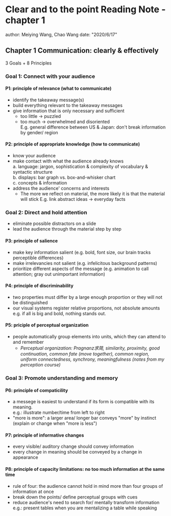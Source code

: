 # Clear and to the point Reading Note - chapter 1
author: Meiying Wang, Chao Wang
date: "2020/6/17"

## Chapter 1 Communication: clearly & effectively
3 Goals + 8 Principles

### Goal 1: Connect with your audience

#### P1: principle of relevance (what to communicate)
- identify the takeaway message(s)
- build everything relevant to the takeaway messages
- give information that is only necessary and sufficient  
	 - too little → puzzled
	 - too much → overwhelmed and disoriented  
	 E.g. general difference between US & Japan: don't break information by gender/ region

#### P2: principle of appropriate knowledge (how to communicate)
- know your audience 
- make contact with what the audience already knows  
    		a. language: jargon, sophistication & complexity of vocabulary & syntactic structure  
    		b. displays: bar graph vs. box-and-whisker chart  
   		c. concepts & information
- address the audience' concerns and interests
	 - The more we reflect on material, the more likely it is that the material will stick
	 E.g. link abstract ideas → everyday facts

### Goal 2: Direct and hold attention
- eliminate possible distractors on a slide
- lead the audience through the material step by step

#### P3: principle of salience
- make key information salient (e.g. bold, font size, our brain tracks perceptible differences)
- make irrelevancies not salient (e.g. infelicitous background patterns)
- prioritize different aspects of the message (e.g. animation to call attention; gray out unimportant information)

#### P4: principle of discriminability
- two properties must differ by a large enough proportion or they will not be distinguished
- our visual systems register relative proportions, not absolute amounts  
	e.g. if all is big and bold, nothing stands out. 

#### P5: priciple of perceptual organization
- people automatically group elements into units, which they can attend to and remember  
	- *Perceptual organization: Pragnanz求简, similarity, proximity, good continuation, common fate (move together), common region, uniform connectedness, synchrony, meaningfulness (notes from my perception course)*
    
### Goal 3: Promote understanding and memory 

#### P6: principle of compaticility
- a messege is easiest to understand if its form is compatible with its meaning.   
	e.g.: illustrate number/time from left to right
- "more is more": a larger area/ longer bar conveys "more" by instinct  (explain or change when "more is less")


#### P7: principle of informative changes
- every visible/ auditory change should convey information
- every change in meaning should be conveyed by a change in appearance 

#### P8: principle of capacity limitations: no too much information at the same time
- rule of four: the audience cannot hold in mind more than four groups of information at once 
- break down the points/ define perceptual groups with cues
- reduce audience's need to search for/ mentally transform information  
	e.g.: present tables when you are mentalizing a table while speaking
